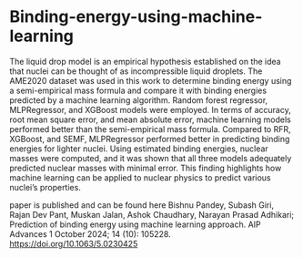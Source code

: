 # Binding-energy-using-machine-learning
The liquid drop model is an empirical hypothesis established on the idea that nuclei can be thought of as incompressible liquid droplets.
The AME2020 dataset was used in this work to determine binding energy using a semi-empirical mass formula and compare it with binding
energies predicted by a machine learning algorithm. Random forest regressor, MLPRegressor, and XGBoost models were employed. In terms
of accuracy, root mean square error, and mean absolute error, machine learning models performed better than the semi-empirical mass
formula. Compared to RFR, XGBoost, and SEMF, MLPRegressor performed better in predicting binding energies for lighter nuclei. Using
estimated binding energies, nuclear masses were computed, and it was shown that all three models adequately predicted nuclear masses with
minimal error. This finding highlights how machine learning can be applied to nuclear physics to predict various nuclei’s properties.

paper is published and can be found here
Bishnu Pandey, Subash Giri, Rajan Dev Pant, Muskan Jalan, Ashok Chaudhary, Narayan Prasad Adhikari; Prediction of binding energy using machine learning approach. AIP Advances 1 October 2024; 14 (10): 105228. https://doi.org/10.1063/5.0230425
